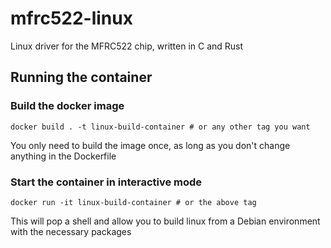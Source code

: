 # mfrc522-linux
Linux driver for the MFRC522 chip, written in C and Rust

## Running the container

### Build the docker image

`docker build . -t linux-build-container # or any other tag you want`

You only need to build the image once, as long as you don't change anything in the Dockerfile

### Start the container in interactive mode

`docker run -it linux-build-container # or the above tag`

This will pop a shell and allow you to build linux from a Debian environment with the
necessary packages
